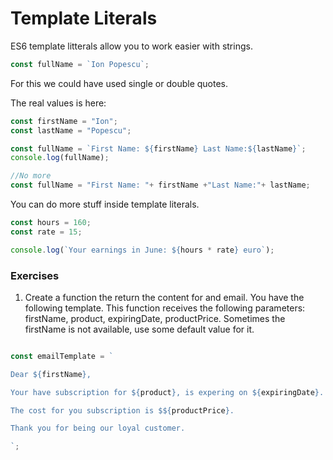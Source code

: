 # Template Literals

ES6 template litterals allow you to work easier with strings.

```javascript
const fullName = `Ion Popescu`;
```
For this we could have used single or double quotes.

The real values is here:
```javascript
const firstName = "Ion";
const lastName = "Popescu";

const fullName = `First Name: ${firstName} Last Name:${lastName}`;
console.log(fullName);

//No more
const fullName = "First Name: "+ firstName +"Last Name:"+ lastName;
```
You can do more stuff inside template literals.

```javascript
const hours = 160;
const rate = 15;

console.log(`Your earnings in June: ${hours * rate} euro`);
```
### Exercises

1. Create a function the return the content for and email. 
You have the following template. 
This function receives the following parameters: firstName, product, expiringDate, productPrice.
Sometimes the firstName is not available, use some default value for it.
```javascript

const emailTemplate = `

Dear ${firstName},

Your have subscription for ${product}, is expering on ${expiringDate}.

The cost for you subscription is $${productPrice}.

Thank you for being our loyal customer.

`;

```
